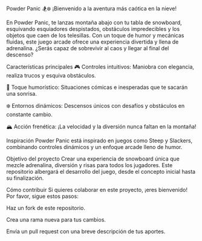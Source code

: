 Powder Panic 🏂❄️
¡Bienvenido a la aventura más caótica en la nieve!

En Powder Panic, te lanzas montaña abajo con tu tabla de snowboard, esquivando esquiadores despistados, obstáculos impredecibles y los objetos que caen de los telesillas. Con un toque de humor y mecánicas fluidas, este juego arcade ofrece una experiencia divertida y llena de adrenalina. ¿Serás capaz de sobrevivir al caos y llegar al final del descenso?

Características principales
🎮 Controles intuitivos: Maniobra con elegancia, realiza trucos y esquiva obstáculos.

🤣 Toque humorístico: Situaciones cómicas e inesperadas que te sacarán una sonrisa.

❄️ Entornos dinámicos: Descensos únicos con desafíos y obstáculos en constante cambio.

🏔️ Acción frenética: ¡La velocidad y la diversión nunca faltan en la montaña!

Inspiración
Powder Panic está inspirado en juegos como Steep y Slackers, combinando controles dinámicos y un enfoque arcade lleno de humor.

Objetivo del proyecto
Crear una experiencia de snowboard única que mezcle adrenalina, diversión y risas para todos los jugadores. Este repositorio albergará el desarrollo del juego, desde el concepto inicial hasta su finalización.

Cómo contribuir
Si quieres colaborar en este proyecto, ¡eres bienvenido! Por favor, sigue estos pasos:

Haz un fork de este repositorio.

Crea una rama nueva para tus cambios.

Envía un pull request con una breve descripción de tus aportes.
